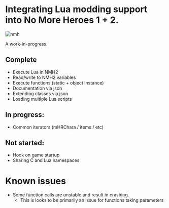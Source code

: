 # Integrating Lua modding support into No More Heroes 1 + 2.

![nmh](https://user-images.githubusercontent.com/42222519/124152059-78671000-da93-11eb-81ec-78e49c51a886.gif)

A work-in-progress.

## Complete
* Execute Lua in NMH2
* Read/write to NMH2 variables
* Execute functions (static + object instance)
* Documentation via json
* Extending classes via json
* Loading multiple Lua scripts

## In progress:
* Common iterators (mHRChara / items / etc)

## Not started:
* Hook on game startup
* Sharing C and Lua namespaces

# Known issues
* Some function calls are unstable and result in crashing.
  * This is looks to be primarily an issue for functions taking parameters
